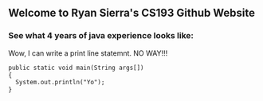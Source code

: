## Welcome to Ryan Sierra's CS193 Github Website

### See what 4 years of java experience looks like:

Wow, I can write a print line statemnt. NO WAY!!!

```markdown
public static void main(String args[])
{
  System.out.println("Yo");
}

```
